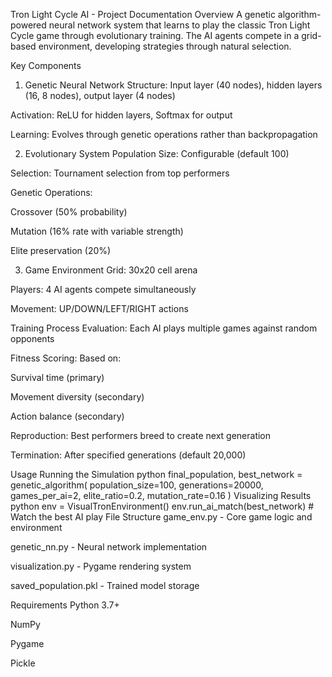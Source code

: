 Tron Light Cycle AI - Project Documentation
Overview
A genetic algorithm-powered neural network system that learns to play the classic Tron Light Cycle game through evolutionary training. The AI agents compete in a grid-based environment, developing strategies through natural selection.

Key Components
1. Genetic Neural Network
Structure: Input layer (40 nodes), hidden layers (16, 8 nodes), output layer (4 nodes)

Activation: ReLU for hidden layers, Softmax for output

Learning: Evolves through genetic operations rather than backpropagation

2. Evolutionary System
Population Size: Configurable (default 100)

Selection: Tournament selection from top performers

Genetic Operations:

Crossover (50% probability)

Mutation (16% rate with variable strength)

Elite preservation (20%)

3. Game Environment
Grid: 30x20 cell arena

Players: 4 AI agents compete simultaneously

Movement: UP/DOWN/LEFT/RIGHT actions

Training Process
Evaluation: Each AI plays multiple games against random opponents

Fitness Scoring: Based on:

Survival time (primary)

Movement diversity (secondary)

Action balance (secondary)

Reproduction: Best performers breed to create next generation

Termination: After specified generations (default 20,000)

Usage
Running the Simulation
python
final_population, best_network = genetic_algorithm(
    population_size=100,
    generations=20000,
    games_per_ai=2,
    elite_ratio=0.2,
    mutation_rate=0.16
)
Visualizing Results
python
env = VisualTronEnvironment()
env.run_ai_match(best_network)  # Watch the best AI play
File Structure
game_env.py - Core game logic and environment

genetic_nn.py - Neural network implementation

visualization.py - Pygame rendering system

saved_population.pkl - Trained model storage

Requirements
Python 3.7+

NumPy

Pygame

Pickle
